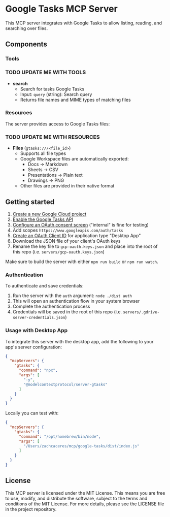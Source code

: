 # Google Tasks MCP Server

This MCP server integrates with Google Tasks to allow listing, reading, and searching over files.

## Components

### Tools
### TODO UPDATE ME WITH TOOLS
- **search**
  - Search for tasks Google Tasks
  - Input: `query` (string): Search query
  - Returns file names and MIME types of matching files

### Resources

The server provides access to Google Tasks files:

### TODO UPDATE ME WITH RESOURCES
- **Files** (`gtasks:///<file_id>`)
  - Supports all file types
  - Google Workspace files are automatically exported:
    - Docs → Markdown
    - Sheets → CSV
    - Presentations → Plain text
    - Drawings → PNG
  - Other files are provided in their native format

## Getting started

1. [Create a new Google Cloud project](https://console.cloud.google.com/projectcreate)
2. [Enable the Google Tasks API](https://console.cloud.google.com/workspace-api/products)
3. [Configure an OAuth consent screen](https://console.cloud.google.com/apis/credentials/consent) ("internal" is fine for testing)
4. Add scopes `https://www.googleapis.com/auth/tasks`
5. [Create an OAuth Client ID](https://console.cloud.google.com/apis/credentials/oauthclient) for application type "Desktop App"
6. Download the JSON file of your client's OAuth keys
7. Rename the key file to `gcp-oauth.keys.json` and place into the root of this repo (i.e. `servers/gcp-oauth.keys.json`)

Make sure to build the server with either `npm run build` or `npm run watch`.

### Authentication

To authenticate and save credentials:

1. Run the server with the `auth` argument: `node ./dist auth`
2. This will open an authentication flow in your system browser
3. Complete the authentication process
4. Credentials will be saved in the root of this repo (i.e. `servers/.gdrive-server-credentials.json`)

### Usage with Desktop App

To integrate this server with the desktop app, add the following to your app's server configuration:

```json
{
  "mcpServers": {
    "gtasks": {
      "command": "npx",
      "args": [
        "-y",
        "@modelcontextprotocol/server-gtasks"
      ]
    }
  }
}
```

Locally you can test with:
```json
{
  "mcpServers": {
    "gtasks": {
      "command": "/opt/homebrew/bin/node",
      "args": [
        "/Users/zachcaceres/mcp/google-tasks/dist/index.js"
      ]
    }
  }
}
```

## License

This MCP server is licensed under the MIT License. This means you are free to use, modify, and distribute the software, subject to the terms and conditions of the MIT License. For more details, please see the LICENSE file in the project repository.

